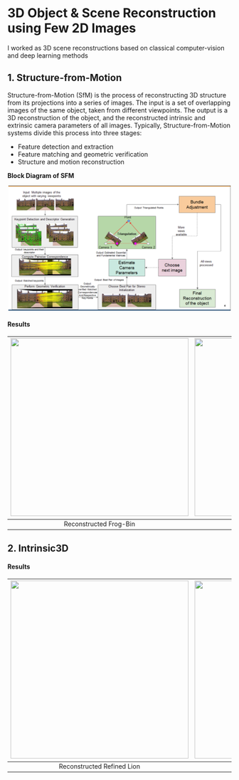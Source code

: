 # 3D Object & Scene Reconstruction using Few 2D Images
I worked as 
3D scene reconstructions based on classical computer-vision and deep learning methods
## 1. Structure-from-Motion
Structure-from-Motion (SfM) is the process of reconstructing 3D structure from its projections into a series of images. The input is a set of overlapping images of the same object, taken from different viewpoints. The output is a 3D reconstruction of the object, and the reconstructed intrinsic and extrinsic camera parameters of all images. Typically, Structure-from-Motion systems divide this process into three stages:
   * Feature detection and extraction
   * Feature matching and geometric verification
   * Structure and motion reconstruction

**Block Diagram of SFM**
<p align="center">
<img src="./Images/image36.png" width="500" title="Block Diagram of SFM">
</p>

#### Results
| <img src="Images/frog.gif" width="400" height="400"> |  <img src="Images/cup.gif" width="400" height="400"> | 
|:--:| :--: | 
|Reconstructed Frog-Bin | Reconstructed Cup |



## 2. Intrinsic3D

#### Results
| <img src="Images/lion.gif" width="400" height="400"> |  <img src="Images/lion.gif" width="400" height="400"> | 
|:--:| :--: | 
| Reconstructed Refined Lion | Reconstructed Refined Lion|



